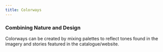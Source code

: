 ```yaml
---
title: Colorways
---
```


### Combining Nature and Design

Colorways can be created by mixing palettes to reflect tones found in the imagery and stories featured in the catalogue/website.